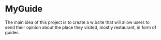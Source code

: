 # MyGuide
The main idea of this project is to create a wibsite that will allow users to send their opinion about the place they visited, mostly restaurant, in form of guides.
